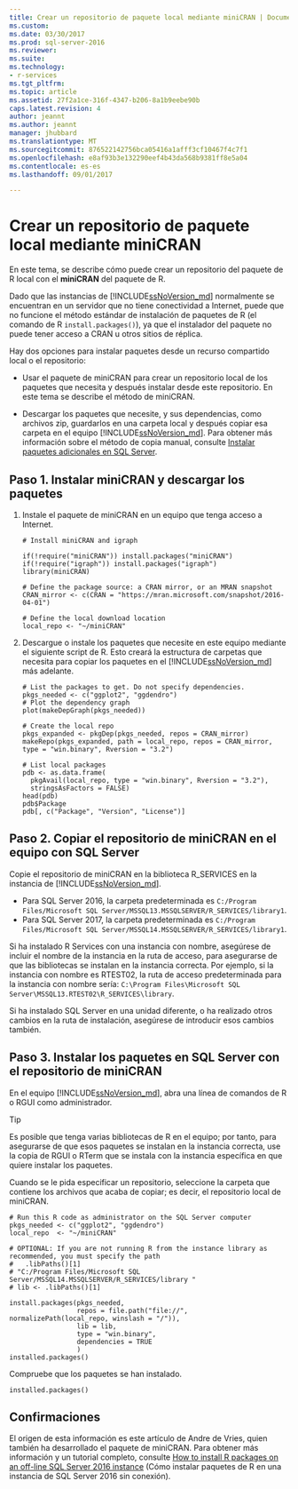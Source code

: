 ```yaml
---
title: Crear un repositorio de paquete local mediante miniCRAN | Documentos de Microsoft
ms.custom: 
ms.date: 03/30/2017
ms.prod: sql-server-2016
ms.reviewer: 
ms.suite: 
ms.technology:
- r-services
ms.tgt_pltfrm: 
ms.topic: article
ms.assetid: 27f2a1ce-316f-4347-b206-8a1b9eebe90b
caps.latest.revision: 4
author: jeannt
ms.author: jeannt
manager: jhubbard
ms.translationtype: MT
ms.sourcegitcommit: 876522142756bca05416a1afff3cf10467f4c7f1
ms.openlocfilehash: e8af93b3e132290eef4b43da568b9381ff8e5a04
ms.contentlocale: es-es
ms.lasthandoff: 09/01/2017

---
```

# <a name="create-a-local-package-repository-using-minicran"></a>Crear un repositorio de paquete local mediante miniCRAN
En este tema, se describe cómo puede crear un repositorio del paquete de R local con el **miniCRAN** del paquete de R. 

Dado que las instancias de [!INCLUDE[ssNoVersion_md](../../includes/ssnoversion-md.md)] normalmente se encuentran en un servidor que no tiene conectividad a Internet, puede que no funcione el método estándar de instalación de paquetes de R (el comando de R `install.packages()`), ya que el instalador del paquete no puede tener acceso a CRAN u otros sitios de réplica.

Hay dos opciones para instalar paquetes desde un recurso compartido local o el repositorio:

+ Usar el paquete de miniCRAN para crear un repositorio local de los paquetes que necesita y después instalar desde este repositorio. En este tema se describe el método de miniCRAN.

+ Descargar los paquetes que necesite, y sus dependencias, como archivos zip, guardarlos en una carpeta local y después copiar esa carpeta en el equipo [!INCLUDE[ssNoVersion_md](../../includes/ssnoversion-md.md)]. Para obtener más información sobre el método de copia manual, consulte [Instalar paquetes adicionales en SQL Server](../../advanced-analytics/r-services/install-additional-r-packages-on-sql-server.md).


## <a name="step-1-install-minicran-and-download-packages"></a>Paso 1. Instalar miniCRAN y descargar los paquetes 


1. Instale el paquete de miniCRAN en un equipo que tenga acceso a Internet.

   ~~~~
   # Install miniCRAN and igraph

   if(!require("miniCRAN")) install.packages("miniCRAN")
   if(!require("igraph")) install.packages("igraph")
   library(miniCRAN)

   # Define the package source: a CRAN mirror, or an MRAN snapshot
   CRAN_mirror <- c(CRAN = "https://mran.microsoft.com/snapshot/2016-04-01")

   # Define the local download location
   local_repo <- "~/miniCRAN"
   ~~~~

2. Descargue o instale los paquetes que necesite en este equipo mediante el siguiente script de R. Esto creará la estructura de carpetas que necesita para copiar los paquetes en el [!INCLUDE[ssNoVersion_md](../../includes/ssnoversion-md.md)] más adelante.

   ~~~~
   # List the packages to get. Do not specify dependencies.
   pkgs_needed <- c("ggplot2", "ggdendro")
   # Plot the dependency graph 
   plot(makeDepGraph(pkgs_needed)) 
   
   # Create the local repo 
   pkgs_expanded <- pkgDep(pkgs_needed, repos = CRAN_mirror) 
   makeRepo(pkgs_expanded, path = local_repo, repos = CRAN_mirror, type = "win.binary", Rversion = "3.2") 

   # List local packages 
   pdb <- as.data.frame( 
     pkgAvail(local_repo, type = "win.binary", Rversion = "3.2"),  
     stringsAsFactors = FALSE) 
   head(pdb) 
   pdb$Package 
   pdb[, c("Package", "Version", "License")] 
   ~~~~


## <a name="step-2-copy-the-minicran-repository-to-the-sql-server-computer"></a>Paso 2. Copiar el repositorio de miniCRAN en el equipo con SQL Server 

Copie el repositorio de miniCRAN en la biblioteca R_SERVICES en la instancia de [!INCLUDE[ssNoVersion_md](../../includes/ssnoversion-md.md)].

+ Para SQL Server 2016, la carpeta predeterminada es `C:/Program Files/Microsoft SQL Server/MSSQL13.MSSQLSERVER/R_SERVICES/library1`.
+ Para SQL Server 2017, la carpeta predeterminada es `C:/Program Files/Microsoft SQL Server/MSSQL14.MSSQLSERVER/R_SERVICES/library1`.

Si ha instalado R Services con una instancia con nombre, asegúrese de incluir el nombre de la instancia en la ruta de acceso, para asegurarse de que las bibliotecas se instalan en la instancia correcta. Por ejemplo, si la instancia con nombre es RTEST02, la ruta de acceso predeterminada para la instancia con nombre sería: `C:\Program Files\Microsoft SQL Server\MSSQL13.RTEST02\R_SERVICES\library`.

Si ha instalado SQL Server en una unidad diferente, o ha realizado otros cambios en la ruta de instalación, asegúrese de introducir esos cambios también.

## <a name="step-3-install-the-packages-on-sql-server-using-the-minicran-repository"></a>Paso 3. Instalar los paquetes en SQL Server con el repositorio de miniCRAN

En el equipo [!INCLUDE[ssNoVersion_md](../../includes/ssnoversion-md.md)], abra una línea de comandos de R o RGUI como administrador. 
  
> [!TIP]
> Es posible que tenga varias bibliotecas de R en el equipo; por tanto, para asegurarse de que esos paquetes se instalan en la instancia correcta, use la copia de RGUI o RTerm que se instala con la instancia específica en que quiere instalar los paquetes.
  
Cuando se le pida especificar un repositorio, seleccione la carpeta que contiene los archivos que acaba de copiar; es decir, el repositorio local de miniCRAN.

   ~~~~
   # Run this R code as administrator on the SQL Server computer 
   pkgs_needed <- c("ggplot2", "ggdendro") 
   local_repo  <- "~/miniCRAN" 

   # OPTIONAL: If you are not running R from the instance library as recommended, you must specify the path
   #   .libPaths()[1] 
   # "C:/Program Files/Microsoft SQL Server/MSSQL14.MSSQLSERVER/R_SERVICES/library " 
   # lib <- .libPaths()[1]
   
   install.packages(pkgs_needed,  
                    repos = file.path("file://", normalizePath(local_repo, winslash = "/")), 
                    lib = lib, 
                    type = "win.binary", 
                    dependencies = TRUE 
                    ) 
   installed.packages() 
   ~~~~

Compruebe que los paquetes se han instalado.
   ~~~~
   installed.packages()
   ~~~~



## <a name="acknowledgements"></a>Confirmaciones

El origen de esta información es este artículo de Andre de Vries, quien también ha desarrollado el paquete de miniCRAN. Para obtener más información y un tutorial completo, consulte [How to install R packages on an off-line SQL Server 2016 instance](http://blog.revolutionanalytics.com/2016/05/minicran-sql-server.html) (Cómo instalar paquetes de R en una instancia de SQL Server 2016 sin conexión).

